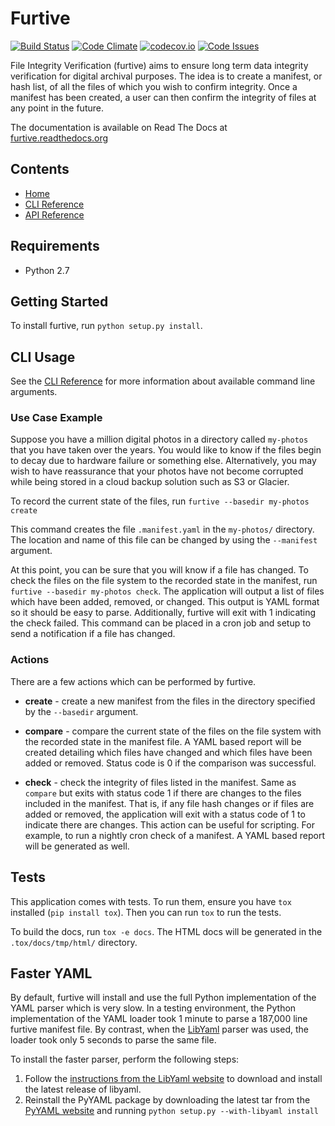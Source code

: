 Furtive
=======

[![Build Status](https://travis-ci.org/dbryant4/furtive.svg?branch=master)](https://travis-ci.org/dbryant4/furtive)
[![Code Climate](https://codeclimate.com/github/dbryant4/furtive/badges/gpa.svg)](https://codeclimate.com/github/dbryant4/furtive)
[![codecov.io](https://codecov.io/github/dbryant4/furtive/coverage.svg?branch=master)](https://codecov.io/github/dbryant4/furtive?branch=master)
[![Code Issues](https://www.quantifiedcode.com/api/v1/project/087831a7ac124904b9e291503ef43a37/badge.svg)](https://www.quantifiedcode.com/app/project/087831a7ac124904b9e291503ef43a37)

File Integrity Verification (furtive) aims to ensure long term data integrity verification for digital archival purposes. The idea is to create a manifest, or hash list, of all the files of which you wish to confirm integrity. Once a manifest has been created, a user can then confirm the integrity of files at any point in the future.

The documentation is available on Read The Docs at [furtive.readthedocs.org](https://furtive.readthedocs.org/)

Contents
--------
* [Home](index.md)
* [CLI Reference](cli_ref.md)
* [API Reference](api_ref.md)

## Requirements

- Python 2.7


## Getting Started

To install furtive, run `python setup.py install`.

## CLI Usage

See the [CLI Reference](cli_ref.md) for more information about available command line arguments.

### Use Case Example
Suppose you have a million digital photos in a directory called `my-photos` that you have taken over the years. You would like to know if the files begin to decay due to hardware failure or something else. Alternatively, you may wish to have reassurance that your photos have not become corrupted while being stored in a cloud backup solution such as S3 or Glacier.

To record the current state of the files, run `furtive --basedir my-photos create`

This command creates the file `.manifest.yaml` in the `my-photos/` directory. The location and name of this file can be changed by using the `--manifest` argument.

At this point, you can be sure that you will know if a file has changed. To check the files on the file system to the recorded state in the manifest, run `furtive --basedir my-photos check`. The application will output a list of files which have been added, removed, or changed. This output is YAML format so it should be easy to parse. Additionally, furtive will exit with 1 indicating the check failed. This command can be placed in a cron job and setup to send a notification if a file has changed.

### Actions

There are a few actions which can be performed by furtive.

- **create** - create a new manifest from the files in the directory specified by the `--basedir` argument.

- **compare** - compare the current state of the files on the file system with the recorded state in the manifest file. A YAML based report will be created detailing which files have changed and which files have been added or removed. Status code is 0 if the comparison was successful.

- **check** - check the integrity of files listed in the manifest. Same as `compare` but exits with status code 1 if there are changes to the files included in the manifest. That is, if any file hash changes or if files are added or removed, the application will exit with a status code of 1 to indicate there are changes. This action can be useful for scripting. For example, to run a nightly cron check of a manifest. A YAML based report will be generated as well.

## Tests

This application comes with tests. To run them, ensure you have `tox` installed (`pip install tox`). Then you can run `tox` to run the tests.

To build the docs, run `tox -e docs`. The HTML docs will be generated in the `.tox/docs/tmp/html/` directory.

## Faster YAML

By default, furtive will install and use the full Python implementation of the YAML parser which is very slow. In a testing environment, the Python implementation of the YAML loader took 1 minute to parse a 187,000 line furtive manifest file. By contrast, when the [LibYaml](http://pyyaml.org/wiki/LibYAML) parser was used, the loader took only 5 seconds to parse the same file.

To install the faster parser, perform the following steps:

1. Follow the [instructions from the LibYaml website](http://pyyaml.org/wiki/LibYAML) to download and install the latest release of libyaml.
2. Reinstall the PyYAML package by downloading the latest tar from the [PyYAML website](http://pyyaml.org/wiki/PyYAMLDocumentation) and running `python setup.py --with-libyaml install`
